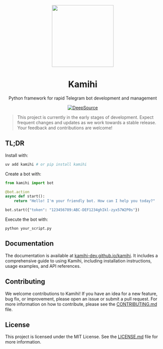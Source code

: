 <div align="center">
  <img src="https://api.iconify.design/flowbite:paper-plane-solid.svg?color=%231520A6" width="200" height="200">
  <h1>Kamihi</h1>
  <p>Python framework for rapid Telegram bot development and management</p>
    <a href="https://app.deepsource.com/gh/kamihi-dev/kamihi/" target="_blank"><img alt="DeepSource" title="DeepSource" src="https://app.deepsource.com/gh/kamihi-dev/kamihi.svg/?label=code+coverage&show_trend=false&token=XJwx56oI7k7Bm23vhsstts9q"/></a>
</div>

> This project is currently in the early stages of development. Expect frequent changes and updates as we work towards a stable release. Your feedback and contributions are welcome!

## TL;DR

Install with:
```sh
uv add kamihi # or pip install kamihi
```

Create a bot with:
```python
from kamihi import bot

@bot.action
async def start():
    return "Hello! I'm your friendly bot. How can I help you today?"

bot.start({"token": "123456789:ABC-DEF1234ghIkl-zyx57W2P0s"})
```

Execute the bot with:
```
python your_script.py
```

## Documentation

The documentation is available at [kamihi-dev.github.io/kamihi](https://kamihi-dev.github.io/kamihi/). It includes a comprehensive guide to using Kamihi, including installation instructions, usage examples, and API references.

## Contributing

We welcome contributions to Kamihi! If you have an idea for a new feature, bug fix, or improvement, please open an 
issue or submit a pull request. For more information on how to contribute, please see the [CONTRIBUTING.md](CONTRIBUTING.md) file.

## License

This project is licensed under the MIT License. See the [LICENSE.md](LICENSE.md) file for more information.
